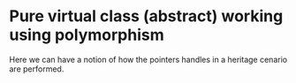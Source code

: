 # Pure virtual class (abstract) working using polymorphism
Here we can have a notion of how the pointers handles in a heritage cenario are performed.
